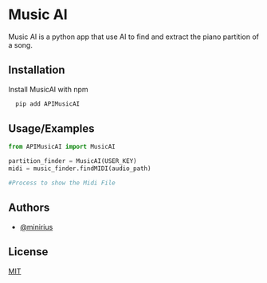 # Music AI

Music AI is a python app that use AI to find and extract the piano partition of a song.


## Installation

Install MusicAI with npm

```bash
  pip add APIMusicAI
```
    
## Usage/Examples

```python
from APIMusicAI import MusicAI

partition_finder = MusicAI(USER_KEY)
midi = music_finder.findMIDI(audio_path)

#Process to show the Midi File
```


## Authors

- [@minirius](https://www.github.com/minirius)


## License

[MIT](https://choosealicense.com/licenses/mit/)

